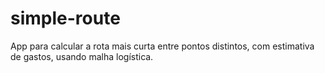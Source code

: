 # simple-route
App para calcular a rota mais curta entre pontos distintos, com estimativa de gastos, usando malha logística.
